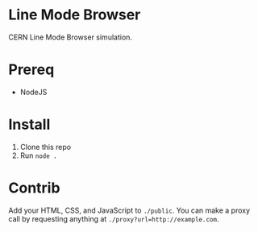 # Line Mode Browser

CERN Line Mode Browser simulation. 

# Prereq

- NodeJS

# Install

1. Clone this repo
2. Run `node .`

# Contrib

Add your HTML, CSS, and JavaScript to `./public`. You can make a proxy call by requesting anything at `./proxy?url=http://example.com`.

